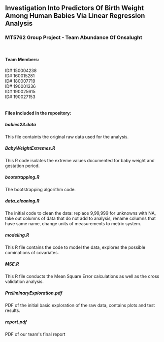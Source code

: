 ## Investigation Into Predictors Of Birth Weight Among Human Babies Via Linear Regression Analysis

### MT5762 Group Project - Team Abundance Of Onsalught 
<br/>



#### Team Members:
ID# 150004238<br/>
ID# 160015281<br/>
ID# 180007719<br/>
ID# 190001336<br/>
ID# 190025615<br/>
ID# 190027153<br/>
<br/>



#### Files included in the repository:

##### babies23.data
This file containts the original raw data used for the analysis.

##### BabyWeightExtremes.R
This R code isolates the extreme values documented for baby weight and gestation period.

##### bootstrapping.R
The bootstrapping algorithm code.

##### data_cleaning.R
The initial code to clean the data: replace 9,99,999 for unknowns with NA, take out columns of data that do not add to analysis, rename columns that have same name, change units of measurements to metric system.

##### modeling.R
This R file contains the code to model the data, explores the possible cominations of covariates. 

##### MSE.R
This R file conducts the Mean Square Error calculations as well as the cross validation analysis.

##### PreliminaryExploration.pdf
PDF of the initial basic exploration of the raw data, contains plots and test results.

##### report.pdf
PDF of our team's final report
